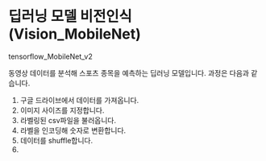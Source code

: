 # 딥러닝 모델 비전인식(Vision_MobileNet)
tensorflow_MobileNet_v2

동영상 데이터를 분석해 스포츠 종목을 예측하는 딥러닝 모델입니다.
과정은 다음과 같습니다.

1. 구글 드라이브에서 데이터를 가져옵니다.
2. 이미지 사이즈를 지정합니다.
3. 라벨링된 csv파일을 불러옵니다.
4. 라벨을 인코딩해 숫자로 변환합니다.
5. 데이터를 shuffle합니다.
6. 
